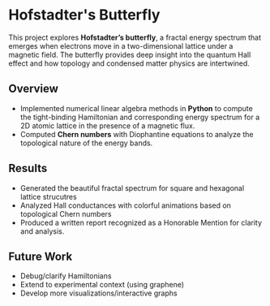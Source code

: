 # Hofstadter's Butterfly

This project explores **Hofstadter’s butterfly**, a fractal energy spectrum that emerges when electrons move in a two-dimensional lattice under a magnetic field. The butterfly provides deep insight into the quantum Hall effect and how topology and condensed matter physics are intertwined. 

## Overview
- Implemented numerical linear algebra methods in **Python** to compute the tight-binding Hamiltonian and corresponding energy spectrum for a 2D atomic lattice in the presence of a magnetic flux.
- Computed **Chern numbers** with Diophantine equations to analyze the topological nature of the energy bands.

## Results
- Generated the beautiful fractal spectrum for square and hexagonal lattice strucutres
- Analyzed Hall conductances with colorful animations based on topological Chern numbers
- Produced a written report recognized as a Honorable Mention for clarity and analysis.

## Future Work
- Debug/clarify Hamiltonians
- Extend to experimental context (using graphene)
- Develop more visualizations/interactive graphs
